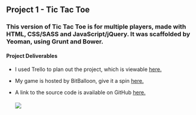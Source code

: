 <h2> Project 1 - Tic Tac Toe </h2>

<h3>This version of Tic Tac Toe is for multiple players, made with HTML, CSS/SASS and JavaScript/jQuery. It was scaffolded by Yeoman, using Grunt and Bower.</h3>

<h4>Project Deliverables</h4>

<ul>
  <li>I used Trello to plan out the project, which is viewable <a href="https://trello.com/b/0pMtOvL8/project-1-tic-tac-toe" target ="_blank"> here.</a></li>
</ul>

<ul>
  <li>My game is hosted by BitBalloon, give it a spin <a href="http://svptictactoe.bitballoon.com/" target ="_blank">here.</a></li>
</ul>
<ul>
  <li>A link to the source code is available on GitHub <a href="https://github.com/svpanchal/tttproject1" target ="_blank">here.</a></li>

<h5>
  <img src="https://github.com/svpanchal/tttproject1/blob/master/app/images/IMG_6281.jpeg">
</h5>
